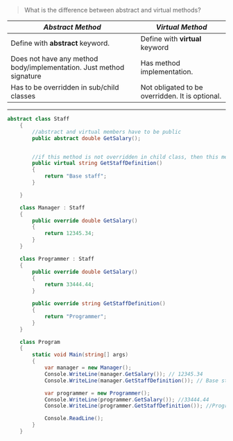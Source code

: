> What is the difference between abstract and virtual methods?

| _Abstract Method_ | _Virtual Method_ |
|--|--|
|Define with **abstract** keyword.| Define with **virtual** keyword|
|Does not have any method  body/implementation. Just method signature| Has method implementation.|
|Has to be overridden in sub/child classes| Not obligated to be overridden. It is optional.|

***

```c#
abstract class Staff
    {
        //abstract and virtual members have to be public
        public abstract double GetSalary();


        //if this method is not overridden in child class, then this method will be called
        public virtual string GetStaffDefinition()
        {
            return "Base staff";
        }

    }

    class Manager : Staff
    {
        public override double GetSalary()
        {
            return 12345.34;
        }
    }

    class Programmer : Staff
    {
        public override double GetSalary()
        {
            return 33444.44;
        }

        public override string GetStaffDefinition()
        {
            return "Programmer";
        }
    }

    class Program
    {
        static void Main(string[] args)
        {
            var manager = new Manager();
            Console.WriteLine(manager.GetSalary()); // 12345.34
            Console.WriteLine(manager.GetStaffDefinition()); // Base staff

            var programmer = new Programmer();
            Console.WriteLine(programmer.GetSalary()); //33444.44
            Console.WriteLine(programmer.GetStaffDefinition()); //Programmer

            Console.ReadLine();
        }
    }

```

